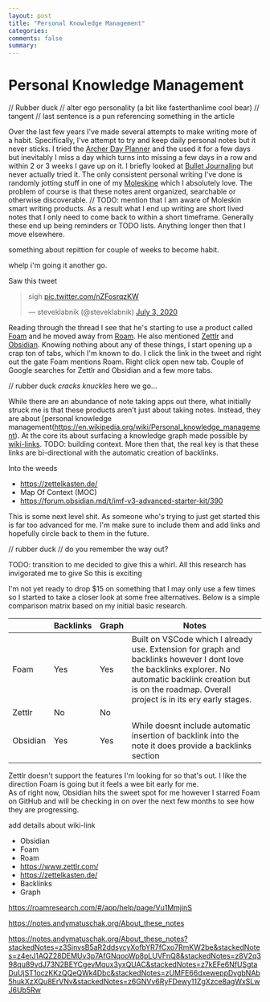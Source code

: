 ```yaml
---
layout: post
title: "Personal Knowledge Management"
categories: 
comments: false
summary: 
---
```


# Personal Knowledge Management

// Rubber duck
// alter ego personality (a bit like fasterthanlime cool bear)
// tangent
// last sentence is a pun referencing something in the article

Over the last few years I've made several attempts to make writing more of a habit. 
Specifically, I've attempt to try and keep daily personal notes but it never sticks. 
I tried the [Archer Day Planner](http://www.theactivesystem.com/users-guide) and the used it for a few days but inevitably I miss a day which turns into missing a few days in a row and within 2 or 3 weeks I gave up on it. 
I briefly looked at [Bullet Journaling](https://bulletjournal.com/) but never actually tried it. 
The only consistent personal writing I've done is randomly jotting stuff in one of my [Moleskine](https://us.moleskine.com/notebooks/classic/0201-2) which I absolutely love. 
The problem of course is that these notes arent organized, searchable or otherwise discoverable. 
// TODO: mention that I am aware of Moleskin smart writing products.
As a result what I end up writing are short lived notes that I only need to come back to within a short timeframe. 
Generally these end up being reminders or TODO lists.
Anything longer then that I move elsewhere.


something about repittion for couple of weeks to become habit.


whelp i'm going it another go.

Saw this tweet

<blockquote class="twitter-tweet"><p lang="en" dir="ltr">sigh <a href="https://t.co/nZFosrqzKW">pic.twitter.com/nZFosrqzKW</a></p>&mdash; steveklabnik (@steveklabnik) <a href="https://twitter.com/steveklabnik/status/1279141392800010240?ref_src=twsrc%5Etfw">July 3, 2020</a></blockquote> <script async src="https://platform.twitter.com/widgets.js" charset="utf-8"></script>

Reading through the thread I see that he's starting to use a product called [Foam](https://foambubble.github.io/foam/) and he moved away from [Roam](https://roamresearch.com/). 
He also mentioned [Zettlr](https://www.zettlr.com/) and [Obsidian](https://obsidian.md/).
Knowing nothing about any of these things, I start opening up a crap ton of tabs, which I'm known to do. 
I click the link in the tweet and right out the gate Foam mentions Roam. 
Right click open new tab. 
Couple of Google searches for Zettlr and Obsidian and a few more tabs.

// rubber duck
*cracks knuckles* here we go...

While there are an abundance of note taking apps out there, what initially struck me is that these products aren't just about taking notes. 
Instead, they are about [personal knowledge management(https://en.wikipedia.org/wiki/Personal_knowledge_management). 
At the core its about surfacing a knowledge graph made possible by [wiki-links](https://en.wikipedia.org/wiki/Help:Link). TODO: building context.
More then that, the real key is that these links are bi-directional with the automatic creation of backlinks. 

Into the weeds
- https://zettelkasten.de/
- Map Of Context (MOC)
- https://forum.obsidian.md/t/imf-v3-advanced-starter-kit/390

This is some next level shit. 
As someone who's trying to just get started this is far too advanced for me. 
I'm make sure to include them and add links and hopefully circle back to them in the future.

// rubber duck
// do you remember the way out?


TODO: transition to me decided to give this a whirl. 
All this research has invigorated me to give So this is exciting

I'm not yet ready to drop $15 on something that I may only use a few times so I started to take a closer look at some free alternatives. 
Below is a simple comparison matrix based on my initial basic research.

|          | Backlinks | Graph | Notes |
|----------|-----------|-------|-------|
| Foam     | Yes       | Yes   |  Built on VSCode which I already use. Extension for graph and backlinks however I dont love the backlinks explorer. No automatic backlink creation but is on the roadmap. Overall project is in its ery early stages. |
| Zettlr   | No        | No    |       |
| Obsidian | Yes       | Yes   | While doesnt include automatic insertion of backlink into the note it does provide a backlinks section |


Zettlr doesn't support the features I'm looking for so that's out. 
I like the direction Foam is going but it feels a wee bit early for me.  
As of right now, Obsidian hits the sweet spot for me however I starred Foam on GitHub and will be checking in on over the next few months to see how they are progressing. 




add details about wiki-link


- Obsidian
- Foam
- Roam
- https://www.zettlr.com/
- https://zettelkasten.de/
- Backlinks
- Graph


https://roamresearch.com/#/app/help/page/Vu1MmjinS


https://notes.andymatuschak.org/About_these_notes

https://notes.andymatuschak.org/About_these_notes?stackedNotes=z3SjnvsB5aR2ddsycyXofbYR7fCxo7RmKW2be&stackedNotes=z4erJ1AQZ28DEMUv3p7AfGNqooWp8pLUVFnQ8&stackedNotes=z8V2q398qu89vdJ73N2BEYCgevMqux3yxQUAC&stackedNotes=z7kEFe6NfUSgtaDuUjST1oczKKzQQeQWk4Dbc&stackedNotes=zUMFE66dxeweppDvgbNAb5hukXzXQu8ErVNv&stackedNotes=z6GNVv6RyFDewy11ZgXzce8agWxSLwJ6Ub5Rw
